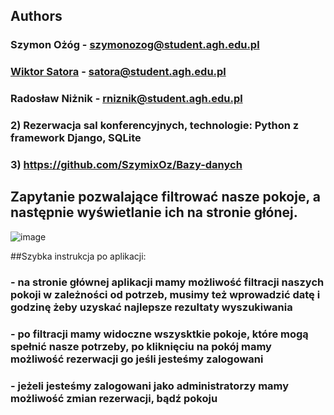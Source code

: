 ## Authors
### Szymon Ożóg - szymonozog@student.agh.edu.pl
### <a href="https://github.com/wiksat">Wiktor Satora</a> - satora@student.agh.edu.pl
### Radosław Niżnik - rniznik@student.agh.edu.pl
### 2) Rezerwacja sal konferencyjnych, technologie: Python z framework Django, SQLite
### 3) https://github.com/SzymixOz/Bazy-danych

## Zapytanie pozwalające filtrować nasze pokoje, a następnie wyświetlanie ich na stronie głónej.
![image](https://github.com/SzymixOz/Bazy-danych/assets/93473651/347727ff-4838-41bd-9d15-ae9a7fdb2f4b)


##Szybka instrukcja po aplikacji:
### - na stronie głównej aplikacji mamy możliwość filtracji naszych pokoji w zależności od potrzeb, musimy też wprowadzić datę i godzinę żeby uzyskać najlepsze rezultaty wyszukiwania
### - po filtracji mamy widoczne wszysktkie pokoje, które mogą spełnić nasze potrzeby, po kliknięciu na pokój mamy możliwość rezerwacji go jeśli jesteśmy zalogowani
### - jeżeli jesteśmy zalogowani jako administratorzy mamy możliwość zmian rezerwacji, bądź pokoju 

